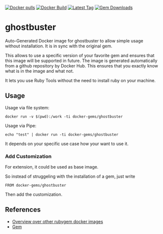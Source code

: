 [![Docker pulls](https://img.shields.io/docker/pulls/rubygem/ghostbuster.svg)](https://hub.docker.com/r/rubygem/ghostbuster/)
[![Docker Build](https://img.shields.io/docker/automated/rubygem/ghostbuster.svg)](https://hub.docker.com/r/rubygem/ghostbuster/)
[![Latest Tag](https://img.shields.io/github/tag/docker-rubygem/ghostbuster.svg)](https://hub.docker.com/r/rubygem/ghostbuster/)
[![Gem Downloads](https://img.shields.io/gem/dt/ghostbuster.svg)](https://rubygems.org/gems/ghostbuster/)
# ghostbuster

Auto-Generated Docker image for ghostbuster to allow simple usage without installation.
It is in sync with the original gem.

This allows to use a specific version of your favorite gem and ensures that this image will be supported in future.
The image is generated automatically from a github repository by Docker Hub.
This ensures that you exactly know what is in the image and what not.

It lets you use Ruby Tools without the need to install ruby on your machine.

## Usage

Usage via file system:

`docker run -v $(pwd):/work -ti docker-gems/ghostbuster`

Usage via Pipe:

`echo "test" | docker run -ti docker-gems/ghostbuster`

It depends on your specific use case how your want to use it.

### Add Customization

For extension, it could be used as base image.

So instead of struggeling with the installation of a gem, just write

`FROM docker-gems/ghostbuster`

Then add the customization.

## References

 - [Overview over other rubygem docker images](https://github.com/thinkbot/docker-rubygem)
 - [Gem](https://rubygems.org/gems/ghostbuster/)
